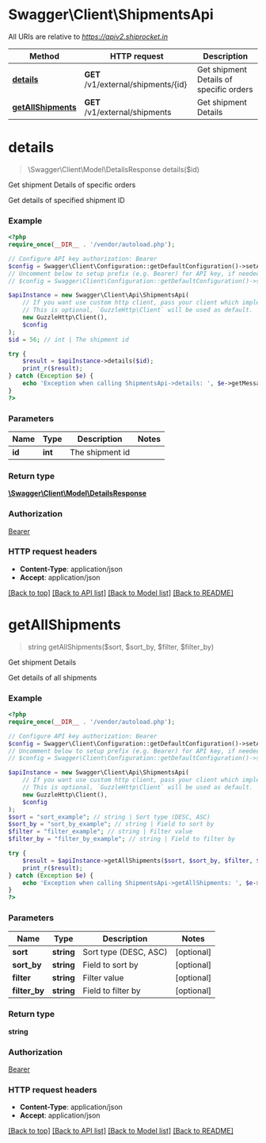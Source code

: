 # Swagger\Client\ShipmentsApi

All URIs are relative to *https://apiv2.shiprocket.in*

Method | HTTP request | Description
------------- | ------------- | -------------
[**details**](ShipmentsApi.md#details) | **GET** /v1/external/shipments/{id} | Get shipment Details of specific orders
[**getAllShipments**](ShipmentsApi.md#getAllShipments) | **GET** /v1/external/shipments | Get shipment Details


# **details**
> \Swagger\Client\Model\DetailsResponse details($id)

Get shipment Details of specific orders

Get details of specified shipment ID

### Example
```php
<?php
require_once(__DIR__ . '/vendor/autoload.php');

// Configure API key authorization: Bearer
$config = Swagger\Client\Configuration::getDefaultConfiguration()->setApiKey('Authorization', 'YOUR_API_KEY');
// Uncomment below to setup prefix (e.g. Bearer) for API key, if needed
// $config = Swagger\Client\Configuration::getDefaultConfiguration()->setApiKeyPrefix('Authorization', 'Bearer');

$apiInstance = new Swagger\Client\Api\ShipmentsApi(
    // If you want use custom http client, pass your client which implements `GuzzleHttp\ClientInterface`.
    // This is optional, `GuzzleHttp\Client` will be used as default.
    new GuzzleHttp\Client(),
    $config
);
$id = 56; // int | The shipment id

try {
    $result = $apiInstance->details($id);
    print_r($result);
} catch (Exception $e) {
    echo 'Exception when calling ShipmentsApi->details: ', $e->getMessage(), PHP_EOL;
}
?>
```

### Parameters

Name | Type | Description  | Notes
------------- | ------------- | ------------- | -------------
 **id** | **int**| The shipment id |

### Return type

[**\Swagger\Client\Model\DetailsResponse**](../Model/DetailsResponse.md)

### Authorization

[Bearer](../../README.md#Bearer)

### HTTP request headers

 - **Content-Type**: application/json
 - **Accept**: application/json

[[Back to top]](#) [[Back to API list]](../../README.md#documentation-for-api-endpoints) [[Back to Model list]](../../README.md#documentation-for-models) [[Back to README]](../../README.md)

# **getAllShipments**
> string getAllShipments($sort, $sort_by, $filter, $filter_by)

Get shipment Details

Get details of all shipments

### Example
```php
<?php
require_once(__DIR__ . '/vendor/autoload.php');

// Configure API key authorization: Bearer
$config = Swagger\Client\Configuration::getDefaultConfiguration()->setApiKey('Authorization', 'YOUR_API_KEY');
// Uncomment below to setup prefix (e.g. Bearer) for API key, if needed
// $config = Swagger\Client\Configuration::getDefaultConfiguration()->setApiKeyPrefix('Authorization', 'Bearer');

$apiInstance = new Swagger\Client\Api\ShipmentsApi(
    // If you want use custom http client, pass your client which implements `GuzzleHttp\ClientInterface`.
    // This is optional, `GuzzleHttp\Client` will be used as default.
    new GuzzleHttp\Client(),
    $config
);
$sort = "sort_example"; // string | Sort type (DESC, ASC)
$sort_by = "sort_by_example"; // string | Field to sort by
$filter = "filter_example"; // string | Filter value
$filter_by = "filter_by_example"; // string | Field to filter by

try {
    $result = $apiInstance->getAllShipments($sort, $sort_by, $filter, $filter_by);
    print_r($result);
} catch (Exception $e) {
    echo 'Exception when calling ShipmentsApi->getAllShipments: ', $e->getMessage(), PHP_EOL;
}
?>
```

### Parameters

Name | Type | Description  | Notes
------------- | ------------- | ------------- | -------------
 **sort** | **string**| Sort type (DESC, ASC) | [optional]
 **sort_by** | **string**| Field to sort by | [optional]
 **filter** | **string**| Filter value | [optional]
 **filter_by** | **string**| Field to filter by | [optional]

### Return type

**string**

### Authorization

[Bearer](../../README.md#Bearer)

### HTTP request headers

 - **Content-Type**: application/json
 - **Accept**: application/json

[[Back to top]](#) [[Back to API list]](../../README.md#documentation-for-api-endpoints) [[Back to Model list]](../../README.md#documentation-for-models) [[Back to README]](../../README.md)

